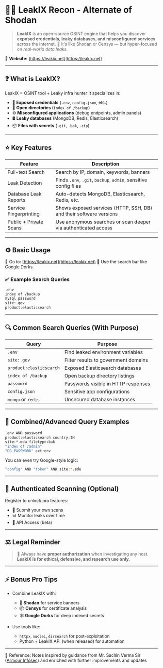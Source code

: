 
# 🕵️‍♂️ LeakIX Recon -  Alternate of Shodan
  
> **LeakIX** is an open-source OSINT engine that helps you discover **exposed credentials, leaky databases, and misconfigured services** across the internet.
> 📡 It's like Shodan or Censys — but hyper-focused on *real-world data leaks*.

🔗 **Website:** [https://leakix.net](https://leakix.net)

---

## ❓ What is LeakIX?

LeakIX = OSINT tool + Leaky infra hunter
It specializes in:

* 🔑 **Exposed credentials** (`.env`, `config.json`, etc.)
* 📂 **Open directories** (`index of /backup`)
* ⚙️ **Misconfigured applications** (debug endpoints, admin panels)
* 🛢️ **Leaky databases** (MongoDB, Redis, Elasticsearch)
* 📦 **Files with secrets** (`.git`, `.bak`, `.zip`)

---

## ⭐ Key Features

| Feature                | Description                                                        |
| ---------------------- | ------------------------------------------------------------------ |
| Full-text Search       | Search by IP, domain, keywords, banners                            |
| Leak Detection         | Finds `.env`, `.git`, `backup`, `admin`, sensitive config files    |
| Database Leak Reports  | Auto-detects MongoDB, Elasticsearch, Redis, etc.                   |
| Service Fingerprinting | Shows exposed services (HTTP, SSH, DB) and their software versions |
| Public + Private Scans | Use anonymous searches or scan deeper via authenticated access     |

---

## ⚙️ Basic Usage

🧭 Go to: [https://leakix.net](https://leakix.net)
📝 Use the search bar like Google Dorks.

### ✅ Example Search Queries

```bash
.env
index of /backup
mysql password
site:.gov
product:elasticsearch
```

---

## 🔍 Common Search Queries (With Purpose)

| Query                   | Purpose                              |
| ----------------------- | ------------------------------------ |
| `.env`                  | Find leaked environment variables    |
| `site:.gov`             | Filter results to government domains |
| `product:elasticsearch` | Exposed Elasticsearch databases      |
| `index of /backup`      | Open backup directory listings       |
| `password`              | Passwords visible in HTTP responses  |
| `config.json`           | Sensitive app configurations         |
| `mongo` or `redis`      | Unsecured database instances         |

---

## 🎯 Combined/Advanced Query Examples

```bash
.env AND password
product:elasticsearch country:IN
site:*.edu filetype:bak
"index of /admin"
"DB_PASSWORD" ext:env
```

You can even try Google-style logic:

```bash
"config" AND "token" AND site:*.edu
```

---

## 🔐 Authenticated Scanning (Optional)

Register to unlock pro features:

* 🚀 Submit your own scans
* 📊 Monitor leaks over time
* 🔑 API Access (beta)

---

## ⚖️ Legal Reminder

> 🛑 Always have **proper authorization** when investigating any host.
> **LeakIX is for ethical, defensive, and research use only.**

---

## ⚡ Bonus Pro Tips

* Combine LeakIX with:

  * 🔎 **Shodan** for service banners
  * 📦 **Censys** for certificate analysis
  * 🕸 **Google Dorks** for deep indexed secrets

* Use tools like:

  * `httpx`, `nuclei`, `dirsearch` for post-exploitation
  * Python + LeakIX API (when released) for automation

---


📖 Reference: Notes inspired by guidance from Mr. Sachin Verma Sir ([Armour Infosec](https://www.armourinfosec.com/)) and enriched with further improvements and updates

